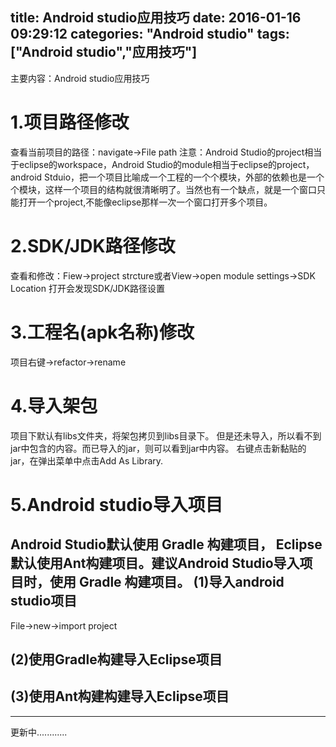 title: Android studio应用技巧
date: 2016-01-16 09:29:12
categories: "Android studio"
tags: ["Android studio","应用技巧"]
---
主要内容：Android studio应用技巧
<!--more-->
1.项目路径修改
=====================
查看当前项目的路径：navigate->File path
注意：Android Studio的project相当于eclipse的workspace，Android Studio的module相当于eclipse的project，android Stduio，把一个项目比喻成一个工程的一个个模块，外部的依赖也是一个个模块，这样一个项目的结构就很清晰明了。当然也有一个缺点，就是一个窗口只能打开一个project,不能像eclipse那样一次一个窗口打开多个项目。

2.SDK/JDK路径修改
=======================
查看和修改：Fiew->project strcture或者View->open module settings->SDK Location
打开会发现SDK/JDK路径设置

3.工程名(apk名称)修改
========================
项目右键->refactor->rename

4.导入架包
=================
项目下默认有libs文件夹，将架包拷贝到libs目录下。
但是还未导入，所以看不到jar中包含的内容。而已导入的jar，则可以看到jar中内容。
右键点击新黏贴的jar，在弹出菜单中点击Add As Library.

5.Android studio导入项目
===============
Android Studio默认使用 Gradle 构建项目， Eclipse 默认使用Ant构建项目。建议Android Studio导入项目时，使用 Gradle 构建项目。
(1)导入android studio项目
--------------------------
File->new->import project


(2)使用Gradle构建导入Eclipse项目
-----------------------------



(3)使用Ant构建构建导入Eclipse项目
-----------------------------



****************************
更新中............